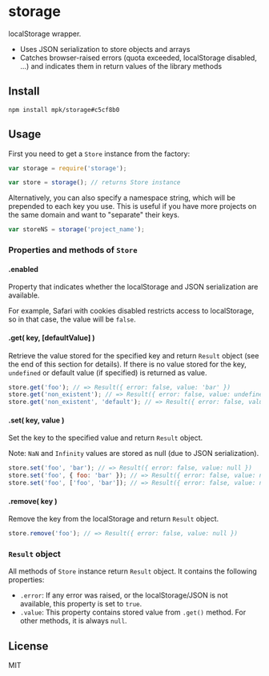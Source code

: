 # storage

localStorage wrapper.

- Uses JSON serialization to store objects and arrays
- Catches browser-raised errors (quota exceeded, localStorage disabled, ...) and indicates them in return values of the library methods

## Install

	npm install mpk/storage#c5cf8b0

## Usage

First you need to get a `Store` instance from the factory:

```javascript
var storage = require('storage');

var store = storage(); // returns Store instance
```

Alternatively, you can also specify a namespace string, which will be prepended to each key you use. This is useful if you have more projects on the same domain and want to "separate" their keys.
```javascript
var storeNS = storage('project_name');
```

### Properties and methods of `Store`

#### .enabled

Property that indicates whether the localStorage and JSON serialization are available.

For example, Safari with cookies disabled restricts access to localStorage, so in that case, the value will be `false`.

#### .get( key, [defaultValue] )

Retrieve the value stored for the specified key and return `Result` object (see the end of this section for details). If there is no value stored for the key, `undefined` or default value (if specified) is returned as value.

```javascript
store.get('foo'); // => Result({ error: false, value: 'bar' })
store.get('non_existent'); // => Result({ error: false, value: undefined })
store.get('non_existent', 'default'); // => Result({ error: false, value: 'default' })
```

#### .set( key, value )

Set the key to the specified value and return `Result` object.

Note: `NaN` and `Infinity` values are stored as null (due to JSON serialization).

```javascript
store.set('foo', 'bar'); // => Result({ error: false, value: null })
store.set('foo', { foo: 'bar' }); // => Result({ error: false, value: null })
store.set('foo', ['foo', 'bar']); // => Result({ error: false, value: null })
```

#### .remove( key )

Remove the key from the localStorage and return `Result` object.

```javascript
store.remove('foo'); // => Result({ error: false, value: null })
```

### `Result` object

All methods of `Store` instance return `Result` object. It contains the following properties:

- `.error`: If any error was raised, or the localStorage/JSON is not available, this property is set to `true`.
- `.value`: This property contains stored value from `.get()` method. For other methods, it is always `null`.

## License

MIT